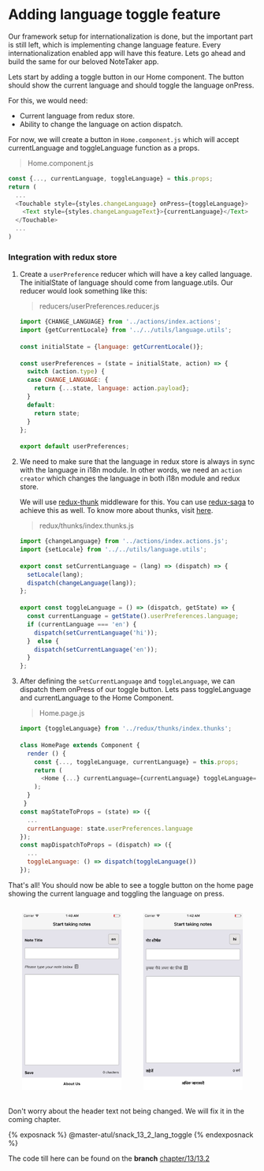 # Adding language toggle feature

Our framework setup for internationalization is done, but the important part is still left, which is implementing change language feature. Every internationalization enabled app will have this feature. Lets go ahead and build the same for our beloved NoteTaker app.

Lets start by adding a toggle button in our Home component. The button should show the current language and should toggle the language onPress.

For this, we would need:
- Current language from redux store.
- Ability to change the language on action dispatch.

For now, we will create a button in `Home.component.js` which will accept currentLanguage and toggleLanguage function as a props.

>Home.component.js

```js
const {..., currentLanguage, toggleLanguage} = this.props;
return (
  ...
  <Touchable style={styles.changeLanguage} onPress={toggleLanguage}>
    <Text style={styles.changeLanguageText}>{currentLanguage}</Text>
  </Touchable>
  ...
)

```


### Integration with redux store

1. Create a `userPreference` reducer which will have a key called language. The initialState of language should come from language.utils. Our reducer would look something like this:

    >reducers/userPreferences.reducer.js

    ```js
    import {CHANGE_LANGUAGE} from '../actions/index.actions';
    import {getCurrentLocale} from '../../utils/language.utils';

    const initialState = {language: getCurrentLocale()};

    const userPreferences = (state = initialState, action) => {
      switch (action.type) {
      case CHANGE_LANGUAGE: {
        return {...state, language: action.payload};
      }
      default:
        return state;
      }
    };

    export default userPreferences;

    ```
2. We need to make sure that the language in redux store is always in sync with the language in i18n module. In other words, we need an `action creator` which changes the language in both i18n module and redux store.

    We will use [redux-thunk](https://www.npmjs.com/package/redux-thunk) middleware for this. You can use [redux-saga](https://redux-saga.js.org/) to achieve this as well. To know more about thunks, visit [here](https://stackoverflow.com/questions/35411423/how-to-dispatch-a-redux-action-with-a-timeout/35415559#35415559).

    >redux/thunks/index.thunks.js

    ```js
    import {changeLanguage} from '../actions/index.actions.js';
    import {setLocale} from '../../utils/language.utils';

    export const setCurrentLanguage = (lang) => (dispatch) => {
      setLocale(lang);
      dispatch(changeLanguage(lang));
    };

    export const toggleLanguage = () => (dispatch, getState) => {
      const currentLanguage = getState().userPreferences.language;
      if (currentLanguage === 'en') {
        dispatch(setCurrentLanguage('hi'));
      }  else {
        dispatch(setCurrentLanguage('en'));
      }
    };

    ```

3. After defining the `setCurrentLanguage` and `toggleLanguage`, we can dispatch them onPress of our toggle button. Lets pass toggleLanguage and currentLanguage to the Home Component.

    >Home.page.js

    ```js
    import {toggleLanguage} from '../redux/thunks/index.thunks';

    class HomePage extends Component {
      render () {
        const {..., toggleLanguage, currentLanguage} = this.props;
        return (
          <Home {...} currentLanguage={currentLanguage} toggleLanguage={toggleLanguage}/>
        );
      }
     }
    const mapStateToProps = (state) => ({
      ...
      currentLanguage: state.userPreferences.language
    });
    const mapDispatchToProps = (dispatch) => ({
      ...
      toggleLanguage: () => dispatch(toggleLanguage())
    });
    ```

That's all! You should now be able to see a toggle button on the home page showing the current language and toggling the language on press.


<br>
<div style="text-align:center">
  <img src="/assets/images/13/13.2-en.png" style="width: 40%;display:inline-block;" hspace="20">
  <img src="/assets/images/13/13.2-hi.png" style="width: 40%;display:inline-block;" hspace="20">
</div>
<br>

Don't worry about the header text not being changed. We will fix it in the coming chapter.


{% exposnack %}
@master-atul/snack_13_2_lang_toggle
{% endexposnack %}

The code till here can be found on the **branch** [chapter/13/13.2](https://github.com/react-made-native-easy/note-taker/tree/chapter/13/13.2)
